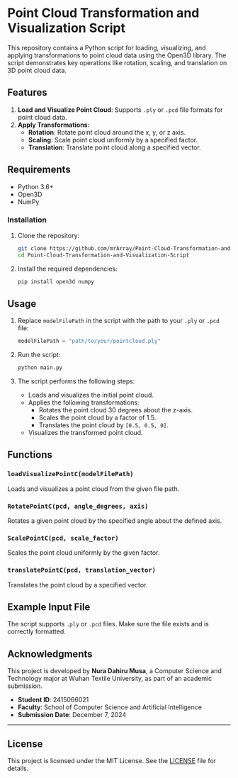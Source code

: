
# Point Cloud Transformation and Visualization Script

This repository contains a Python script for loading, visualizing, and applying transformations to point cloud data using the Open3D library. The script demonstrates key operations like rotation, scaling, and translation on 3D point cloud data.

## Features

1. **Load and Visualize Point Cloud**: Supports `.ply` or `.pcd` file formats for point cloud data.
2. **Apply Transformations**:
   - **Rotation**: Rotate point cloud around the x, y, or z axis.
   - **Scaling**: Scale point cloud uniformly by a specified factor.
   - **Translation**: Translate point cloud along a specified vector.

## Requirements

- Python 3.6+
- Open3D
- NumPy

### Installation

1. Clone the repository:
   ```bash
   git clone https://github.com/mrArray/Point-Cloud-Transformation-and-Visualization-Script
   cd Point-Cloud-Transformation-and-Visualization-Script
   ```
2. Install the required dependencies:
   ```bash
   pip install open3d numpy
   ```

## Usage

1. Replace `modelFilePath` in the script with the path to your `.ply` or `.pcd` file:
   ```python
   modelFilePath = "path/to/your/pointcloud.ply"
   ```
2. Run the script:
   ```bash
   python main.py
   ```

3. The script performs the following steps:
   - Loads and visualizes the initial point cloud.
   - Applies the following transformations:
     - Rotates the point cloud 30 degrees about the z-axis.
     - Scales the point cloud by a factor of 1.5.
     - Translates the point cloud by `[0.5, 0.5, 0]`.
   - Visualizes the transformed point cloud.

## Functions

### `loadVisualizePointC(modelFilePath)`
Loads and visualizes a point cloud from the given file path.

### `RotatePointC(pcd, angle_degrees, axis)`
Rotates a given point cloud by the specified angle about the defined axis.

### `ScalePointC(pcd, scale_factor)`
Scales the point cloud uniformly by the given factor.

### `translatePointC(pcd, translation_vector)`
Translates the point cloud by a specified vector.

## Example Input File
The script supports `.ply` or `.pcd` files. Make sure the file exists and is correctly formatted.

## Acknowledgments
This project is developed by **Nura Dahiru Musa**, a Computer Science and Technology major at Wuhan Textile University, as part of an academic submission.

- **Student ID**: 2415066021
- **Faculty**: School of Computer Science and Artificial Intelligence
- **Submission Date**: December 7, 2024

---

## License
This project is licensed under the MIT License. See the [LICENSE](LICENSE) file for details.
